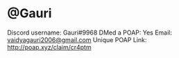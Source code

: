 # @Gauri

Discord username: Gauri#9968
DMed a POAP: Yes
Email: vaidyagauri2006@gmail.com
Unique POAP Link: http://poap.xyz/claim/cr4ptm